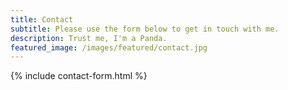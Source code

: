 ```yaml
---
title: Contact
subtitle: Please use the form below to get in touch with me.
description: Trust me, I'm a Panda.
featured_image: /images/featured/contact.jpg
---
```


{% include contact-form.html %}
